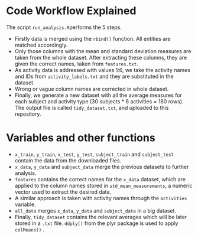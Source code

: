 # Code Workflow Explained

The script `run_analysis.R`performs the 5 steps.

* Firstly data is merged using the `rbind()` function. All entities are matched accordingly.
* Only those columns with the mean and standard deviation measures are taken from the whole dataset. After extracting these columns, they are given the correct names, taken from `features.txt`.
* As activity data is addressed with values 1:6, we take the activity names and IDs from `activity_labels.txt` and they are substituted in the dataset.
* Wrong or vague column names are corrected in whole dataset.
* Finally, we generate a new dataset with all the average measures for each subject and activity type (30 subjects * 6 activities = 180 rows). The output file is called `tidy_dataset.txt`, and uploaded to this repository.

# Variables and other functions

* `x_train`, `y_train`, `x_test`, `y_test`, `subject_train` and `subject_test` contain the data from the downloaded files.
* `x_data`, `y_data` and `subject_data` merge the previous datasets to further analysis.
* `features` contains the correct names for the `x_data` dataset, which are applied to the column names stored in `std_mean_measurements`, a numeric vector used to extract the desired data.
* A similar approach is taken with activity names through the `activities` variable.
* `all_data` merges `x_data`, `y_data` and `subject_data` in a big dataset.
* Finally, `tidy_dataset` contains the relevant averages which will be later stored in a `.txt` file. `ddply()` from the plyr package is used to apply `colMeans()` .